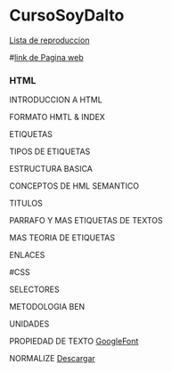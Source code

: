 # CursoSoyDalto
[Lista de reproduccion](https://www.youtube.com/watch?v=kN1XP-Bef7w&amp;list=PLE8uP447fYpgOwKgbypiCGSz7veY2MLGb)

#[link de Pagina web](https://naomipoclava2021.github.io/naomiCursoSoyDalto.github.io/)
### HTML

INTRODUCCION A HTML

FORMATO HMTL & INDEX

ETIQUETAS

TIPOS DE ETIQUETAS

ESTRUCTURA BASICA

CONCEPTOS DE HML SEMANTICO

TITULOS

PARRAFO Y MAS ETIQUETAS DE TEXTOS

MAS TEORIA DE ETIQUETAS

ENLACES

#CSS

SELECTORES

METODOLOGIA BEN

UNIDADES 

PROPIEDAD DE TEXTO 
[GoogleFont](https://fonts.google.com/?preview.text=Titulo&preview.text_type=custom)

NORMALIZE
[Descargar](https://necolas.github.io/normalize.css/)

